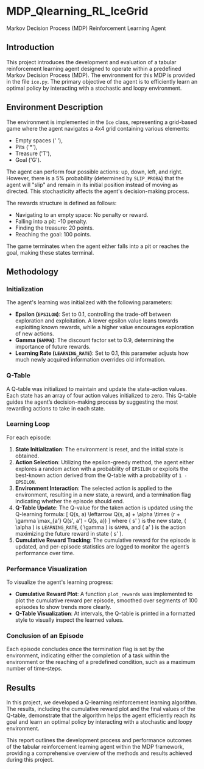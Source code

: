 # MDP_Qlearning_RL_IceGrid
Markov Decision Process (MDP) Reinforcement Learning Agent

## Introduction
This project introduces the development and evaluation of a tabular reinforcement learning agent designed to operate within a predefined Markov Decision Process (MDP). The environment for this MDP is provided in the file `ice.py`. The primary objective of the agent is to efficiently learn an optimal policy by interacting with a stochastic and loopy environment.

## Environment Description
The environment is implemented in the `Ice` class, representing a grid-based game where the agent navigates a 4x4 grid containing various elements:
- Empty spaces (' '),
- Pits ('*'),
- Treasure ('T'),
- Goal ('G').

The agent can perform four possible actions: up, down, left, and right. However, there is a 5% probability (determined by `SLIP_PROBA`) that the agent will "slip" and remain in its initial position instead of moving as directed. This stochasticity affects the agent's decision-making process.

The rewards structure is defined as follows:
- Navigating to an empty space: No penalty or reward.
- Falling into a pit: -10 penalty.
- Finding the treasure: 20 points.
- Reaching the goal: 100 points.

The game terminates when the agent either falls into a pit or reaches the goal, making these states terminal.

## Methodology

### Initialization
The agent's learning was initialized with the following parameters:
- **Epsilon (`EPSILON`)**: Set to 0.1, controlling the trade-off between exploration and exploitation. A lower epsilon value leans towards exploiting known rewards, while a higher value encourages exploration of new actions.
- **Gamma (`GAMMA`)**: The discount factor set to 0.9, determining the importance of future rewards.
- **Learning Rate (`LEARNING_RATE`)**: Set to 0.1, this parameter adjusts how much newly acquired information overrides old information.

### Q-Table
A Q-table was initialized to maintain and update the state-action values. Each state has an array of four action values initialized to zero. This Q-table guides the agent’s decision-making process by suggesting the most rewarding actions to take in each state.

### Learning Loop
For each episode:
1. **State Initialization**: The environment is reset, and the initial state is obtained.
2. **Action Selection**: Utilizing the epsilon-greedy method, the agent either explores a random action with a probability of `EPSILON` or exploits the best-known action derived from the Q-table with a probability of `1 - EPSILON`.
3. **Environment Interaction**: The selected action is applied to the environment, resulting in a new state, a reward, and a termination flag indicating whether the episode should end.
4. **Q-Table Update**: The Q-value for the taken action is updated using the Q-learning formula:
   \[
   Q(s, a) \leftarrow Q(s, a) + \alpha \times (r + \gamma \max_{a'} Q(s', a') - Q(s, a))
   \]
   where \( s' \) is the new state, \( \alpha \) is `LEARNING_RATE`, \( \gamma \) is `GAMMA`, and \( a' \) is the action maximizing the future reward in state \( s' \).
5. **Cumulative Reward Tracking**: The cumulative reward for the episode is updated, and per-episode statistics are logged to monitor the agent’s performance over time.

### Performance Visualization
To visualize the agent's learning progress:
- **Cumulative Reward Plot**: A function `plot_rewards` was implemented to plot the cumulative reward per episode, smoothed over segments of 100 episodes to show trends more clearly.
- **Q-Table Visualization**: At intervals, the Q-table is printed in a formatted style to visually inspect the learned values.

### Conclusion of an Episode
Each episode concludes once the termination flag is set by the environment, indicating either the completion of a task within the environment or the reaching of a predefined condition, such as a maximum number of time-steps.

## Results
In this project, we developed a Q-learning reinforcement learning algorithm. The results, including the cumulative reward plot and the final values of the Q-table, demonstrate that the algorithm helps the agent efficiently reach its goal and learn an optimal policy by interacting with a stochastic and loopy environment.

This report outlines the development process and performance outcomes of the tabular reinforcement learning agent within the MDP framework, providing a comprehensive overview of the methods and results achieved during this project.

